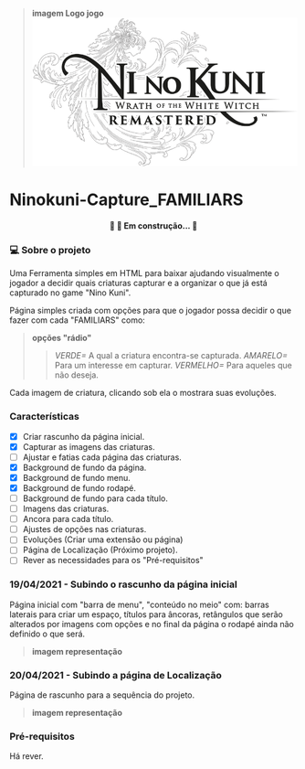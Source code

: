 >**imagem Logo jogo**
![Editing Web](ativos/Daco_3300705.png)
# Ninokuni-Capture_FAMILIARS

<h4 align="center"> 
	🚧  🚀 Em construção...  🚧
</h4>

### 💻 Sobre o projeto
Uma Ferramenta simples em HTML  para baixar ajudando visualmente o jogador a decidir quais criaturas capturar e a organizar o que já está capturado no game "Nino Kuni".

Página simples criada com opções para que o jogador possa decidir o que fazer com cada "FAMILIARS" como:
>**opções "rádio"**
>> *VERDE=*
>>A qual a criatura encontra-se capturada.
>>*AMARELO=*
>>Para um interesse em capturar.
>>*VERMELHO=*
>>Para aqueles que não deseja.

Cada imagem de criatura, clicando sob ela o mostrara suas evoluções.
 
### Características
- [x] Criar rascunho da página inicial.
- [x] Capturar as imagens das criaturas.
- [ ] Ajustar e fatias cada página das criaturas.
- [x] Background de fundo da página.
- [x] Background de fundo menu.
- [x] Background de fundo rodapé.
- [ ] Background de fundo para cada título.
- [ ] Imagens das criaturas.
- [ ] Ancora para cada título.
- [ ] Ajustes  de opções nas criaturas.
- [ ] Evoluções (Criar uma extensão ou página)
- [ ] Página de Localização (Próximo projeto).
- [ ] Rever as necessidades para os "Pré-requisitos"

### 19/04/2021 - Subindo o rascunho da página inicial
Página inicial com "barra de menu", "conteúdo no meio" com: barras laterais para criar um espaço, títulos para âncoras, retângulos que serão alterados por imagens com opções e no final da página o rodapé ainda não definido o que será.
> **imagem representação**

### 20/04/2021 - Subindo a página de Localização
Página de rascunho para a sequência do projeto.
>**imagem representação**

### Pré-requisitos
Há rever.